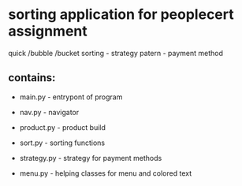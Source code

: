 # sorting application for peoplecert assignment
quick /bubble /bucket sorting - strategy patern - payment method


## contains:

- main.py - entrypont of program

- nav.py - navigator

- product.py - product build

- sort.py - sorting functions

- strategy.py - strategy for payment methods

- menu.py - helping classes for menu and colored text
